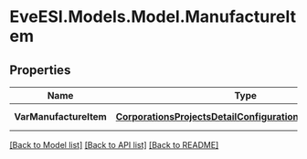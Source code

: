 # EveESI.Models.Model.ManufactureItem

## Properties

Name | Type | Description | Notes
------------ | ------------- | ------------- | -------------
**VarManufactureItem** | [**CorporationsProjectsDetailConfigurationmanufactureitem**](CorporationsProjectsDetailConfigurationmanufactureitem.md) | Manufacture item | [optional] 

[[Back to Model list]](../README.md#documentation-for-models) [[Back to API list]](../README.md#documentation-for-api-endpoints) [[Back to README]](../README.md)


